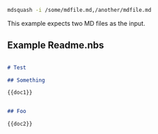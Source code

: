 ```sh
mdsquash -i /some/mdfile.md,/another/mdfile.md
```

This example expects two MD files as the input.
## Example Readme.nbs

```md

# Test

## Something

{{doc1}}


## Foo

{{doc2}}

```
